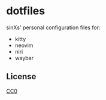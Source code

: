 # dotfiles

sinXs' personal configuration files for:

- kitty
- neovim
- niri
- waybar

## License

[CC0](https://choosealicense.com/licenses/cc0-1.0/)

